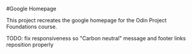 #Google Homepage

This project recreates the google homepage for the Odin Project Foundations course.

TODO: fix responsiveness so "Carbon neutral" message and footer links reposition properly